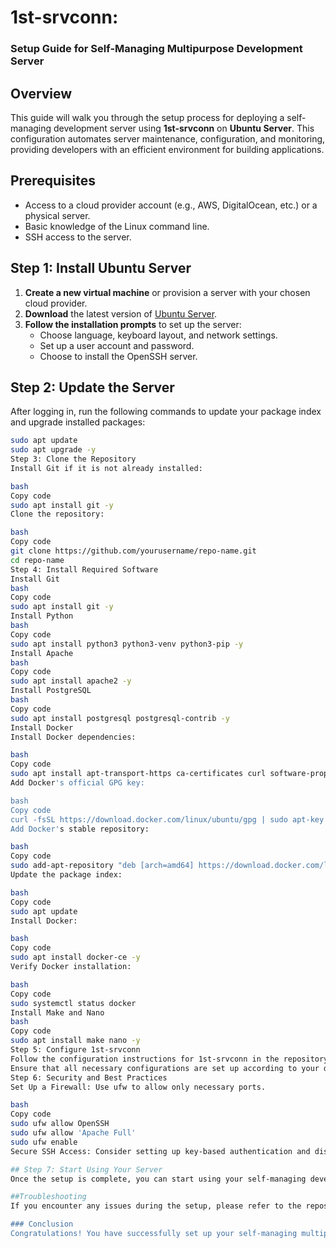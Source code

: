 # 1st-srvconn:
### Setup Guide for Self-Managing Multipurpose Development Server

## Overview

This guide will walk you through the setup process for deploying a self-managing development server using **1st-srvconn** on **Ubuntu Server**. This configuration automates server maintenance, configuration, and monitoring, providing developers with an efficient environment for building applications.

## Prerequisites

- Access to a cloud provider account (e.g., AWS, DigitalOcean, etc.) or a physical server.
- Basic knowledge of the Linux command line.
- SSH access to the server.

## Step 1: Install Ubuntu Server

1. **Create a new virtual machine** or provision a server with your chosen cloud provider.
2. **Download** the latest version of [Ubuntu Server](https://ubuntu.com/download/server).
3. **Follow the installation prompts** to set up the server:
   - Choose language, keyboard layout, and network settings.
   - Set up a user account and password.
   - Choose to install the OpenSSH server.

## Step 2: Update the Server

After logging in, run the following commands to update your package index and upgrade installed packages:

```bash
sudo apt update
sudo apt upgrade -y
Step 3: Clone the Repository
Install Git if it is not already installed:

bash
Copy code
sudo apt install git -y
Clone the repository:

bash
Copy code
git clone https://github.com/yourusername/repo-name.git
cd repo-name
Step 4: Install Required Software
Install Git
bash
Copy code
sudo apt install git -y
Install Python
bash
Copy code
sudo apt install python3 python3-venv python3-pip -y
Install Apache
bash
Copy code
sudo apt install apache2 -y
Install PostgreSQL
bash
Copy code
sudo apt install postgresql postgresql-contrib -y
Install Docker
Install Docker dependencies:

bash
Copy code
sudo apt install apt-transport-https ca-certificates curl software-properties-common -y
Add Docker's official GPG key:

bash
Copy code
curl -fsSL https://download.docker.com/linux/ubuntu/gpg | sudo apt-key add -
Add Docker's stable repository:

bash
Copy code
sudo add-apt-repository "deb [arch=amd64] https://download.docker.com/linux/ubuntu $(lsb_release -cs) stable"
Update the package index:

bash
Copy code
sudo apt update
Install Docker:

bash
Copy code
sudo apt install docker-ce -y
Verify Docker installation:

bash
Copy code
sudo systemctl status docker
Install Make and Nano
bash
Copy code
sudo apt install make nano -y
Step 5: Configure 1st-srvconn
Follow the configuration instructions for 1st-srvconn in the repository.
Ensure that all necessary configurations are set up according to your development needs.
Step 6: Security and Best Practices
Set Up a Firewall: Use ufw to allow only necessary ports.

bash
Copy code
sudo ufw allow OpenSSH
sudo ufw allow 'Apache Full'
sudo ufw enable
Secure SSH Access: Consider setting up key-based authentication and disabling password authentication for SSH.

## Step 7: Start Using Your Server
Once the setup is complete, you can start using your self-managing development server for your projects. 1st-srvconn will automate many maintenance tasks to ensure optimal performance.

##Troubleshooting
If you encounter any issues during the setup, please refer to the repository's Issues section for help or open a new issue for assistance.

### Conclusion
Congratulations! You have successfully set up your self-managing multipurpose development server. For more information on using specific tools, refer to their respective documentation.
